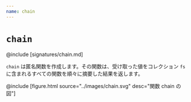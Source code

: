 ```yaml
---
name: chain
---
```


# `chain`

@include [signatures/chain.md]

`chain` は匿名関数を作成します。その関数は、受け取った値をコレクション `fs` に含まれるすべての関数を順々に摘要した結果を返します。

@include [figure.html source="../images/chain.svg" desc="関数 chain の図"]
